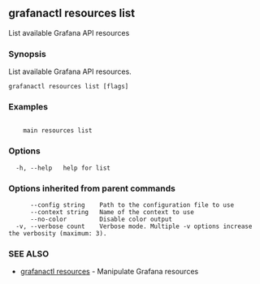 ## grafanactl resources list

List available Grafana API resources

### Synopsis

List available Grafana API resources.

```
grafanactl resources list [flags]
```

### Examples

```

	main resources list

```

### Options

```
  -h, --help   help for list
```

### Options inherited from parent commands

```
      --config string    Path to the configuration file to use
      --context string   Name of the context to use
      --no-color         Disable color output
  -v, --verbose count    Verbose mode. Multiple -v options increase the verbosity (maximum: 3).
```

### SEE ALSO

* [grafanactl resources](grafanactl_resources.md)	 - Manipulate Grafana resources

